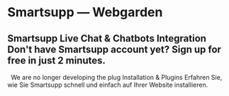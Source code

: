 # Smartsupp — Webgarden
## Smartsupp Live Chat & Chatbots Integration Don't have Smartsupp account yet? Sign up for free in just 2 minutes.
  We are no longer developing the plug
Installation & Plugins 
Erfahren Sie, wie Sie Smartsupp schnell und einfach auf Ihrer Website installieren.

